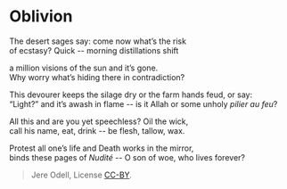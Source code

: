 # Oblivion

The desert sages say: come now what’s the risk  
of ecstasy? Quick -- morning distillations shift

a million visions of the sun and it’s gone.  
Why worry what’s hiding there in contradiction?

This devourer keeps the silage dry or the farm hands feud, or say:  
“Light?” and it’s awash in flame -- is it Allah or some unholy *pilier au feu*?

All this and are you yet speechless? Oil the wick,  
call his name, eat, drink -- be flesh, tallow, wax.

Protest all one’s life and Death works in the mirror,  
binds these pages of *Nudité* -- O son of woe, who lives forever?


>Jere Odell, License [CC-BY](https://creativecommons.org/licenses/by/4.0/).
